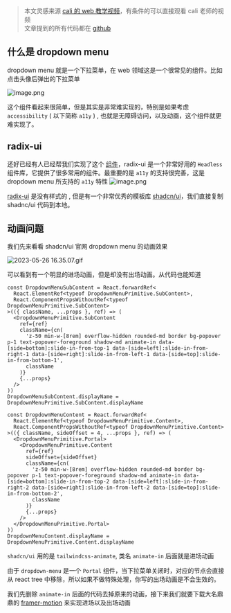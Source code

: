 >本文灵感来源 [cali 的 web 教学视频](https://www.bilibili.com/video/BV1Zh4y1o7Ew/?share_source=copy_web)，有条件的可以直接观看 cali 老师的视频   
>文章提到的所有代码都在 [github](https://github.com/liixing/liixing.github.io)


## 什么是 dropdown menu
dropdown menu 就是一个下拉菜单，在 web 领域这是一个很常见的组件。比如点击头像后弹出的下拉菜单

![image.png](https://p6-juejin.byteimg.com/tos-cn-i-k3u1fbpfcp/7a2f8e0d46504f2597e8ef34ee369e21~tplv-k3u1fbpfcp-watermark.image?)

这个组件看起来很简单，但是其实是非常难实现的，特别是如果考虑 `accessibility` ( 以下简称 `a11y` ) , 也就是无障碍访问，以及动画，这个组件就更难实现了。

## radix-ui
 
还好已经有人已经帮我们实现了这个 [组件](https://www.radix-ui.com/docs/primitives/components/dropdown-menu)，radix-ui 是一个非常好用的 `Headless` 组件库，它提供了很多常用的组件。最重要的是 `a11y` 的支持很完善，这是 dropdown menu 所支持的 `a11y` 特性
![image.png](https://p1-juejin.byteimg.com/tos-cn-i-k3u1fbpfcp/8487f90d661b4a0cbcdbb8a1bb48bf18~tplv-k3u1fbpfcp-watermark.image?)

[radix-ui](https://www.radix-ui.com/) 是没有样式的 , 但是有一个非常优秀的模板库 [shadcn/ui](https://ui.shadcn.com/)，我们直接复制 shadnc/ui 代码到本地。

## 动画问题

我们先来看看 shadcn/ui 官网 dropdown menu 的动画效果

![2023-05-26 16.35.07.gif](https://p9-juejin.byteimg.com/tos-cn-i-k3u1fbpfcp/20dc0eb95716429aa9e748e275c1fabb~tplv-k3u1fbpfcp-watermark.image?)

可以看到有一个明显的进场动画，但是却没有出场动画。从代码也能知道

```tsx
const DropdownMenuSubContent = React.forwardRef<
  React.ElementRef<typeof DropdownMenuPrimitive.SubContent>,
  React.ComponentPropsWithoutRef<typeof DropdownMenuPrimitive.SubContent>
>(({ className, ...props }, ref) => (
  <DropdownMenuPrimitive.SubContent
    ref={ref}
    className={cn(
      'z-50 min-w-[8rem] overflow-hidden rounded-md border bg-popover p-1 text-popover-foreground shadow-md animate-in data-[side=bottom]:slide-in-from-top-1 data-[side=left]:slide-in-from-right-1 data-[side=right]:slide-in-from-left-1 data-[side=top]:slide-in-from-bottom-1',
      className
    )}
    {...props}
  />
))
DropdownMenuSubContent.displayName = DropdownMenuPrimitive.SubContent.displayName

const DropdownMenuContent = React.forwardRef<
  React.ElementRef<typeof DropdownMenuPrimitive.Content>,
  React.ComponentPropsWithoutRef<typeof DropdownMenuPrimitive.Content>
>(({ className, sideOffset = 4, ...props }, ref) => (
  <DropdownMenuPrimitive.Portal>
    <DropdownMenuPrimitive.Content
      ref={ref}
      sideOffset={sideOffset}
      className={cn(
        'z-50 min-w-[8rem] overflow-hidden rounded-md border bg-popover p-1 text-popover-foreground shadow-md animate-in data-[side=bottom]:slide-in-from-top-2 data-[side=left]:slide-in-from-right-2 data-[side=right]:slide-in-from-left-2 data-[side=top]:slide-in-from-bottom-2',
        className
      )}
      {...props}
    />
  </DropdownMenuPrimitive.Portal>
))
DropdownMenuContent.displayName = DropdownMenuPrimitive.Content.displayName

```

`shadcn/ui` 用的是 `tailwindcss-animate`, 类名 `animate-in` 后面就是进场动画

由于 `dropdown-menu` 是一个 `Portal` 组件，当下拉菜单关闭时，对应的节点会直接从 react tree 中移除，所以如果不做特殊处理，你写的出场动画是不会生效的。

我们先删除 `animate-in` 后面的代码去掉原来的动画，接下来我们就要下载大名鼎鼎的 [framer-motion](https://www.framer.com/motion/) 来实现进场以及出场动画





